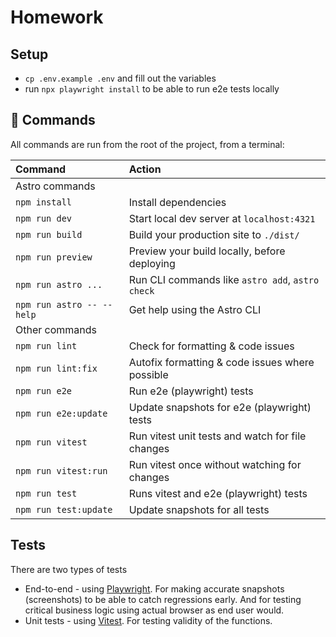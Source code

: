 # Homework

## Setup

- `cp .env.example .env` and fill out the variables
- run `npx playwright install` to be able to run e2e tests locally

## 🧞 Commands

All commands are run from the root of the project, from a terminal:

| Command                   | Action                                           |
| :------------------------ | :----------------------------------------------- |
| Astro commands            |                                                  |
| `npm install`             | Install dependencies                             |
| `npm run dev`             | Start  local dev server at `localhost:4321`      |
| `npm run build`           | Build your production site to `./dist/`          |
| `npm run preview`         | Preview your build locally, before deploying     |
| `npm run astro ...`       | Run CLI commands like `astro add`, `astro check` |
| `npm run astro -- --help` | Get help using the Astro CLI                     |
| Other commands            |                                                  |
| `npm run lint`            | Check for formatting & code issues               |
| `npm run lint:fix`        | Autofix formatting & code issues where possible  |
| `npm run e2e`             | Run e2e (playwright) tests                       |
| `npm run e2e:update`      | Update snapshots for e2e  (playwright) tests     |
| `npm run vitest`          | Run vitest unit tests and watch for file changes |
| `npm run vitest:run`      | Run vitest once without watching for changes     |
| `npm run test`            | Runs vitest and e2e (playwright) tests           |
| `npm run test:update`     | Update snapshots for all tests                   |

## Tests

There are two types of tests

- End-to-end - using [Playwright](https://playwright.dev/docs/intro). For
  making accurate snapshots (screenshots) to be able to catch regressions
  early. And for testing critical business logic using actual browser as
  end user would.
- Unit tests - using [Vitest](https://vitest.dev/guide/). For testing
  validity of the functions.
